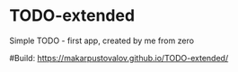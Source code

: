 # TODO-extended
 
Simple TODO - first app, created by me from zero

#Build: https://makarpustovalov.github.io/TODO-extended/
